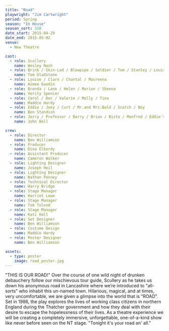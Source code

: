 ```yaml
---
title: "Road"
playwright: "Jim Cartwright"
period: Spring
season: "In House"
season_sort: 310
date_start: 2015-04-29
date_end: 2015-05-02
venue:
  - New Theatre

cast:
  - role: Scullery
    name: Wesley Nash
  - role: Brink / Skin-Lad / Blowpipe / Soldier / Tom / Stanley / Louise's Brother
    name: Tom Gladstone
  - role: Louise / Clare / Chantal / Maureena
    name: Aimee Gaudin
  - role: Brenda / Lane / Helen / Marion / Sheena
    name: Verity Spencer
  - role: Carol / Dor / Valerie / Molly / Tina
    name: Maddie Hardy
  - role: Eddie / Joey / Curt / Mr.and Mrs.Bald / Scotch / Boy
    name: Ben Standish
  - role: Jerry / Professor / Barry / Brian / Bisto / Manfred / Eddie's Dad
    name: John Bell

crew:
  - role: Director
    name: Ben Williamson
  - role: Producer
    name: Dina Elkordy
  - role: Assistant Producer
    name: Cameron Walker
  - role: Lighting Designer
    name: Joseph Heil
  - role: Lighting Designer
    name: Nathan Penney
  - role: Technical Director
    name: Harry Bridge
  - role: Stage Manager
    name: Harriet Lowe
  - role: Stage Manager
    name: Tom Tolond
  - role: Stage Manager
    name: Kati Hall
  - role: Set Designer
    name: Ben Williamson
  - role: Costume Design
    name: Maddie Hardy
  - role: Poster Designer
    name: Ben Williamson

assets:
  - type: poster
    image: road_poster.jpg
---
```


"THIS IS OUR ROAD!" Over the course of one wild night of drunken debauchery follow our mischievous tour guide, Scullery as he takes us down his anonymous road in Lancashire where we’re introduced to "all-sorts" who inhabit this un-named town. Hilarious, magical, and at times, very uncomfortable, we are given a glimpse into the world that is “ROAD”. Set in 1986, the play explores the lives of working class citizens in northern England during the Thatcher government and how they deal with their desire to escape the hopelessness of their lives. As a theatre experience we will be creating a completely immersive, unforgettable, one-of-a-kind show like never before seen on the NT stage. "Tonight it's your road an' all."
